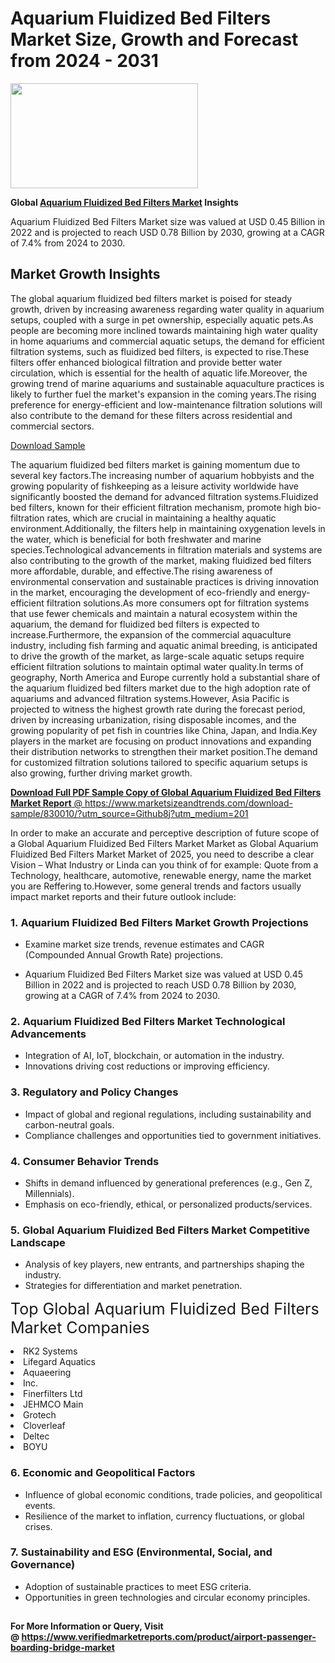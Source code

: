 <H1>Aquarium Fluidized Bed Filters Market Size, Growth and Forecast from 2024 - 2031</H1><img class="aligncenter size-medium wp-image-584254" src="https://thirdeyenews.in/wp-content/uploads/2024/09/Global-Market-Research-300x168.jpeg" alt="" width="300" height="168" /><p><strong>Global&nbsp;<a href="https://www.marketsizeandtrends.com/download-sample/830010/?utm_source=Github8j?utm_medium=201">Aquarium Fluidized Bed Filters Market</a> Insights</strong></p><p>Aquarium Fluidized Bed Filters Market size was valued at USD 0.45 Billion in 2022 and is projected to reach USD 0.78 Billion by 2030, growing at a CAGR of 7.4% from 2024 to 2030.</p><p><h2>Market Growth Insights</h2> <p>The global aquarium fluidized bed filters market is poised for steady growth, driven by increasing awareness regarding water quality in aquarium setups, coupled with a surge in pet ownership, especially aquatic pets.As people are becoming more inclined towards maintaining high water quality in home aquariums and commercial aquatic setups, the demand for efficient filtration systems, such as fluidized bed filters, is expected to rise.These filters offer enhanced biological filtration and provide better water circulation, which is essential for the health of aquatic life.Moreover, the growing trend of marine aquariums and sustainable aquaculture practices is likely to further fuel the market's expansion in the coming years.The rising preference for energy-efficient and low-maintenance filtration solutions will also contribute to the demand for these filters across residential and commercial sectors.</p> <p><a href="#">Download Sample</a></p> <p>The aquarium fluidized bed filters market is gaining momentum due to several key factors.The increasing number of aquarium hobbyists and the growing popularity of fishkeeping as a leisure activity worldwide have significantly boosted the demand for advanced filtration systems.Fluidized bed filters, known for their efficient filtration mechanism, promote high bio-filtration rates, which are crucial in maintaining a healthy aquatic environment.Additionally, the filters help in maintaining oxygenation levels in the water, which is beneficial for both freshwater and marine species.Technological advancements in filtration materials and systems are also contributing to the growth of the market, making fluidized bed filters more affordable, durable, and effective.The rising awareness of environmental conservation and sustainable practices is driving innovation in the market, encouraging the development of eco-friendly and energy-efficient filtration solutions.As more consumers opt for filtration systems that use fewer chemicals and maintain a natural ecosystem within the aquarium, the demand for fluidized bed filters is expected to increase.Furthermore, the expansion of the commercial aquaculture industry, including fish farming and aquatic animal breeding, is anticipated to drive the growth of the market, as large-scale aquatic setups require efficient filtration solutions to maintain optimal water quality.In terms of geography, North America and Europe currently hold a substantial share of the aquarium fluidized bed filters market due to the high adoption rate of aquariums and advanced filtration systems.However, Asia Pacific is projected to witness the highest growth rate during the forecast period, driven by increasing urbanization, rising disposable incomes, and the growing popularity of pet fish in countries like China, Japan, and India.Key players in the market are focusing on product innovations and expanding their distribution networks to strengthen their market position.The demand for customized filtration solutions tailored to specific aquarium setups is also growing, further driving market growth.<p><a href="#"></p><p><span class=""><strong>Download Full PDF Sample Copy of Global Aquarium Fluidized Bed Filters Market Report</strong> @ <a href="https://www.marketsizeandtrends.com/download-sample/830010/?utm_source=Github8j?utm_medium=201" target="_blank">https://www.marketsizeandtrends.com/download-sample/830010/?utm_source=Github8j?utm_medium=201</a></span></p><p>In order to make an accurate and perceptive description of future scope of a Global&nbsp;Aquarium Fluidized Bed Filters Market Market as Global&nbsp;Aquarium Fluidized Bed Filters Market Market of 2025, you need to describe a clear Vision &ndash; What Industry or Linda can you think of for example: Quote from a Technology, healthcare, automotive, renewable energy, name the market you are Reffering to.However, some general trends and factors usually impact market reports and their future outlook include:</p><h3>1.&nbsp;<strong>Aquarium Fluidized Bed Filters Market Growth Projections</strong></h3><ul><li>Examine market size trends, revenue estimates and CAGR (Compounded Annual Growth Rate) projections.</li><li><p>Aquarium Fluidized Bed Filters Market size was valued at USD 0.45 Billion in 2022 and is projected to reach USD 0.78 Billion by 2030, growing at a CAGR of 7.4% from 2024 to 2030.</p></li></ul><h3>2.&nbsp;<strong>Aquarium Fluidized Bed Filters Market Technological Advancements</strong></h3><ul><li>Integration of AI, IoT, blockchain, or automation in the industry.</li><li>Innovations driving cost reductions or improving efficiency.</li></ul><h3>3.&nbsp;<strong>Regulatory and Policy Changes</strong></h3><ul><li>Impact of global and regional regulations, including sustainability and carbon-neutral goals.</li><li>Compliance challenges and opportunities tied to government initiatives.</li></ul><h3>4.&nbsp;<strong>Consumer Behavior Trends</strong></h3><ul><li>Shifts in demand influenced by generational preferences (e.g., Gen Z, Millennials).</li><li>Emphasis on eco-friendly, ethical, or personalized products/services.</li></ul><h3>5.&nbsp;<strong>Global Aquarium Fluidized Bed Filters Market Competitive Landscape</strong></h3><ul><li>Analysis of key players, new entrants, and partnerships shaping the industry.</li><li>Strategies for differentiation and market penetration.</li></ul><p data-pm-slice="1 1 []"><span style="color: inherit; font-family: inherit; font-size: 25px;">Top Global Aquarium Fluidized Bed Filters Market Companies</span></p><div class="" data-test-id=""><p><li>RK2 Systems</li><li> Lifegard Aquatics</li><li> Aquaeering</li><li> Inc.</li><li> Finerfilters Ltd</li><li> JEHMCO Main</li><li> Grotech</li><li> Cloverleaf</li><li> Deltec</li><li> BOYU</li></p></div><h3>6.&nbsp;<strong>Economic and Geopolitical Factors</strong></h3><ul><li>Influence of global economic conditions, trade policies, and geopolitical events.</li><li>Resilience of the market to inflation, currency fluctuations, or global crises.</li></ul><h3>7.&nbsp;<strong>Sustainability and ESG (Environmental, Social, and Governance)</strong></h3><ul><li>Adoption of sustainable practices to meet ESG criteria.</li><li>Opportunities in green technologies and circular economy principles.</li></ul><h2><strong style="font-size: 14px;">For More Information or Query, Visit @&nbsp;</strong><a style="background-color: #ffffff; font-size: 14px;" href="https://www.marketsizeandtrends.com/report/aquarium-fluidized-bed-filters-market/" target="_blank">https://www.verifiedmarketreports.com/product/airport-passenger-boarding-bridge-market</a></h2>